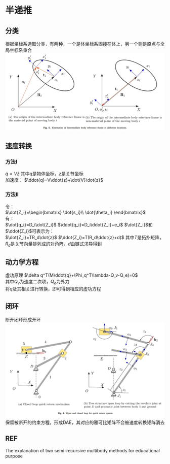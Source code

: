 # 半递推
## 分类
根据坐标系选取分类，有两种，一个是体坐标系固接在体上，另一个则是原点与全局坐标系重合  
![referenceframe](figs/referenceframe.jpg)  
## 速度转换
### 方法I
$\dot{q}=V\dot{z}$
其中$q$是物体坐标，$z$是关节坐标  
加速度：
$\ddot{q}=V\ddot{z}+\dot{V}\dot{z}$
### 方法II
令：  
$\dot{Z_i}=\begin{bmatrix}
    \dot{s_i}\\
    \dot{\theta_i}
\end{bmatrix}$  
有：  
$\dot{q_i}=D_i\dot{Z_i}$
$\ddot{q_i}=D_i\ddot{Z_i}+e_i$
$\dot{Z_i}$和$\ddot{Z_i}$可表示为：  
$\dot{Z_i}=TR_d\dot{z}$
$\ddot{Z_i}=T(R_d\ddot{z}+d)$
其中$T$是拓扑矩阵，$R_d$是关节向量排列成的对角阵，$d$由链式求导得到  
## 动力学方程
虚功原理
$\delta q^T(M\ddot{q}+\Phi_q^T\lambda-Q_v-Q_e)=0$  
其中$Q_v$为速度二次项，$Q_e$为外力  
将$q$及其相关进行转换，即可得到相应的虚功方程
## 闭环
断开闭环形成开环  
![closedloop](figs/closedloop.jpg)
保留被断开的约束方程，形成DAE，其对应的雅可比矩阵不会被速度转换矩阵消去
## REF
The explanation of two semi-recursive multibody methods for educational purpose
